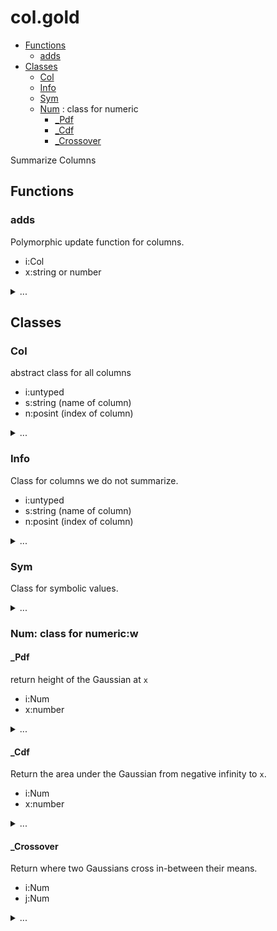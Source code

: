 #  col.gold
  - [Functions](#functions) 
    - [adds](#adds) 
  - [Classes](#classes) 
    - [Col](#col) 
    - [Info](#info) 
    - [Sym](#sym) 
    - [Num](#numclassfornumericw) :  class for numeric
      - [_Pdf](#pdf) 
      - [_Cdf](#cdf) 
      - [_Crossover](#crossover) 

Summarize Columns


## Functions

### adds
Polymorphic update function for columns.
- i:Col
- x:string or number

<details><summary>...</summary>

```awk
function add(i,x,  f) { f=i.is "Add"; return @f(i,x) }
```

</details>



## Classes

### Col
 abstract class for all columns
- i:untyped
- s:string (name of column)
- n:posint (index of column)

<details><summary>...</summary>

```awk
function Col(i,s,n) { 
  Object(i); i.is="Col"
  i.txt=s; i.pos=n }
```

</details>



###  Info
Class  for columns we do not summarize.
- i:untyped
- s:string (name of column)
- n:posint (index of column)

<details><summary>...</summary>

```awk
function Info(i,s,n)  { Col(i,s,n); i.is="Info" }
function _Add(i,x) { return x }
```

</details>



### Sym
Class for symbolic values.

<details><summary>...</summary>

```awk
function Sym(i,s,n) { 
  Col(i,s,n); i.is="Sym"
  i.mode= i.most= "" }
```

</details>



### Num: class for numeric:w

#### _Pdf
return height of the Gaussian at `x`
- i:Num
- x:number

<details><summary>...</summary>

```awk
function _Pdf(i,x,    var,denom,num) {
  var   = i.sd^2
  denom = (2*Au.pi*2*var)^.5
  num   = 2*Au.e^(-(x-i.mu)^2/(2*var+0.0001))
  return num/(denom + 10^-64) }
```

</details>



#### _Cdf
Return the area under the Gaussian from negative infinity to `x`.
- i:Num
- x:number

<details><summary>...</summary>

```awk
function _Cdf(i,x) { 
  x = (x-i.mu)/i.sd
  return (x<-3 || x>3) ? 0 : 1/(1+Au.e^(-0.07056*x^3 - 1.5976*x))}
```

</details>



#### _Crossover
Return where two Gaussians cross in-between their means.
- i:Num
- j:Num

<details><summary>...</summary>

```awk
function _Crossover(i,j,   x1,x2,d,min,x,y) {
   x1  = i.mu
   x2  = j.mu
   if (x2> x1) { x2=i.mu; x1=j.mu }
   d   = (x2-x1)/10
   min = 1E32
   for(x=x1; x<=x2; x+=d) {
      y = _Pdf(i) + _Pdf(j)
      if (y<min) { out=x; min = x} 
   } 
   return out }
```

</details>


